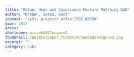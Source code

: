 ```yaml
---
title: "McGan: Mean and Covariance Feature Matching GAN"
author: "Mroueh, Sercu, Goel"
journal: "arXiv preprint arXiv:1702.08398"
year: 2017
arxiv: 
shortname: mroueh2017mcganv2
thumbnail: /assets/paper_thumbs/mroueh2017mcganv2.jpg
excerpt: ""
category: pubs
---
```

